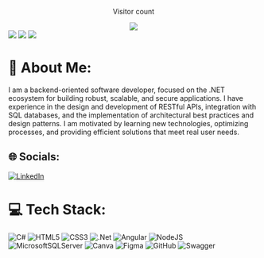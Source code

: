 <div align="center">
  <p>Visitor count</p>
  <img src="https://profile-counter.glitch.me/CarlosGomez29/count.svg"/>
  <br/>
</div>
<div>
  <img src="https://github-readme-stats.vercel.app/api?username=CarlosGomez29&theme=tokyonight&hide_border=false&include_all_commits=false&count_private=false"/>
  <img src="https://github-readme-stats.vercel.app/api/top-langs/?username=CarlosGomez29&theme=tokyonight&hide_border=false&include_all_commits=false&count_private=false&layout=compact"/>
  <img src="https://github-readme-activity-graph.vercel.app/graph?username=CarlosGomez29&bg_color=212121&color=ffffff&line=404db0&point=ffcd42&area=true&hide_border=true"/>
</div>

# 💫 About Me:
I am a backend-oriented software developer, focused on the .NET ecosystem for building robust, scalable, and secure applications. I have experience in the design and development of RESTful APIs, integration with SQL databases, and the implementation of architectural best practices and design patterns. I am motivated by learning new technologies, optimizing processes, and providing efficient solutions that meet real user needs.


## 🌐 Socials:
[![LinkedIn](https://img.shields.io/badge/LinkedIn-%230077B5.svg?logo=linkedin&logoColor=white)](https://linkedin.com/in/https://www.linkedin.com/in/carlos-miguel-g%C3%B3mez-p%C3%A9rez-a56546338/) 

# 💻 Tech Stack:
![C#](https://img.shields.io/badge/c%23-%23239120.svg?style=flat&logo=csharp&logoColor=white) ![HTML5](https://img.shields.io/badge/html5-%23E34F26.svg?style=flat&logo=html5&logoColor=white) ![CSS3](https://img.shields.io/badge/css3-%231572B6.svg?style=flat&logo=css3&logoColor=white) ![.Net](https://img.shields.io/badge/.NET-5C2D91?style=flat&logo=.net&logoColor=white) ![Angular](https://img.shields.io/badge/angular-%23DD0031.svg?style=flat&logo=angular&logoColor=white) ![NodeJS](https://img.shields.io/badge/node.js-6DA55F?style=flat&logo=node.js&logoColor=white) ![MicrosoftSQLServer](https://img.shields.io/badge/Microsoft%20SQL%20Server-CC2927?style=flat&logo=microsoft%20sql%20server&logoColor=white) ![Canva](https://img.shields.io/badge/Canva-%2300C4CC.svg?style=flat&logo=Canva&logoColor=white) ![Figma](https://img.shields.io/badge/figma-%23F24E1E.svg?style=flat&logo=figma&logoColor=white) ![GitHub](https://img.shields.io/badge/github-%23121011.svg?style=flat&logo=github&logoColor=white) ![Swagger](https://img.shields.io/badge/-Swagger-%23Clojure?style=flat&logo=swagger&logoColor=white)


<!-- Proudly created with GPRM ( https://gprm.itsvg.in ) -->
